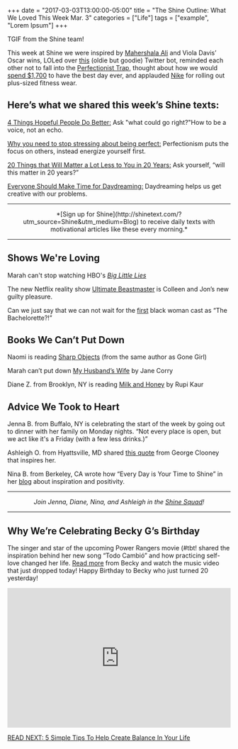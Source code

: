 +++
  date = "2017-03-03T13:00:00-05:00"
  title = "The Shine Outline: What We Loved This Week Mar. 3"
  categories = ["Life"]
  tags = ["example", "Lorem Ipsum"]
+++



TGIF from the Shine team! 

This week at Shine we were inspired by [Mahershala Ali](http://www.huffingtonpost.com/entry/mahershala-ali-becomes-the-first-muslim-actor-to-win-an-oscar_us_58b3866fe4b060480e0905d3) and Viola Davis’ Oscar wins, LOLed over [this](https://twitter.com/stealthmountain) (oldie but goodie) Twitter bot, reminded each other not to fall into the [Perfectionist Trap](https://www.youtube.com/watch?v=BY6bGhcnDDs), thought about how we would [spend $1,700](http://giveaways.fab.com/landing?promo_id=758f015b-9a32-4d96-97b2-7fbefa1701be&campaign_id=1083&utm_campaign=Revive-Re-energize&utm_medium=sweeps&utm_source=Shine-Text) to have the best day ever, and applauded [Nike](http://www.womenshealthmag.com/fitness/nike-plus-size-fitness-wear) for rolling out plus-sized fitness wear.

## Here’s what we shared this week’s Shine texts: 

[4 Things Hopeful People Do Better:](https://classpass.com/blog/2017/01/04/reasons-to-be-hopeful/) Ask "what could go right?"How to be a voice, not an echo.

[Why you need to stop stressing about being perfect:](http://lifehacker.com/how-i-got-over-my-fear-of-confrontation-and-learned-to-1699617728) Perfectionism puts the focus on others, instead energize yourself first. 

[20 Things that Will Matter a Lot Less to You in 20 Years:](http://www.marcandangel.com/2017/01/29/20-things-that-will-matter-a-lot-less-to-you-in-20-years/?utm_source=FBMessenger&utm_medium=Shine) Ask yourself, “will this matter in 20 years?”

[Everyone Should Make Time for Daydreaming:](http://nymag.com/scienceofus/2016/10/how-to-be-more-creative-spend-more-time-daydreaming.html?utm_source=FBMessenger&utm_medium=Shine) Daydreaming helps us get creative with our problems.

---


<center> *[Sign up for Shine](http://shinetext.com/?utm_source=Shine&utm_medium=Blog) to receive daily texts with motivational articles like these every morning.* </center>


---



## Shows We're Loving

Marah can't stop watching HBO's [*Big Little Lies*](http://www.newyorker.com/magazine/2017/03/06/the-surprising-generosity-of-big-little-lies)

The new Netflix reality show [Ultimate Beastmaster](https://www.bustle.com/p/ultimate-beastmaster-season-2-should-be-heading-to-netflix-soon-39035) is Colleen and Jon’s new guilty pleasure.

Can we just say that we can not wait for the [first](http://www.etonline.com/news/210379_abc_reveals_first_black_bachelorette_bachelor_franchise_history_rachel_lindsay/) black woman cast as “The Bachelorette?!”

## Books We Can’t Put Down
Naomi is reading [Sharp Objects](http://www.etonline.com/news/210379_abc_reveals_first_black_bachelorette_bachelor_franchise_history_rachel_lindsay/) (from the same author as Gone Girl)

Marah can’t put down [My Husband’s Wife](https://www.amazon.com/My-Husbands-Wife-Jane-Corry/dp/0735220956/ref=sr_1_1?s=books&ie=UTF8&qid=1488560489&sr=1-1&keywords=My+Husband%E2%80%99s+Wife) by Jane Corry

Diane Z. from Brooklyn, NY is reading [Milk and Honey](https://www.rupikaur.com/milkandhoney/) by Rupi Kaur

## Advice We Took to Heart

Jenna B. from Buffalo, NY is celebrating the start of the week by going out to dinner with her family on Monday nights. “Not every place is open, but we act like it's a Friday (with a few less drinks.)”

Ashleigh O. from Hyattsville, MD shared [this quote](http://shinetext.com/?utm_source=Shine&utm_medium=Blog) from George Clooney that inspires her. 

Nina B. from Berkeley, CA wrote how “Every Day is Your Time to Shine” in her [blog](https://ninaisinspired.wordpress.com/2017/03/01/every-day-is-your-time-to-shine/) about inspiration and positivity.


---


*<center> Join Jenna, Diane, Nina, and Ashleigh in the [Shine Squad](http://www.shinetext.com/squad/?utm_source=Shine&utm_medium=Blog)! </center>*


---



## Why We’re Celebrating Becky G’s Birthday
The singer and star of the upcoming Power Rangers movie (#tbt! shared the inspiration behind her new song “Todo Cambió” and how practicing self-love changed her life. [Read more](http://advice.shinetext.com/articles/becky-g-shares-how-self-love-helped-change-her-life/?utm_source=Shine&utm_medium=Blog) from Becky and watch the music video that just dropped today! Happy Birthday to Becky who just turned 20 yesterday! 

<div style="text-align:center;"><iframe width="560" height="315" src="https://www.youtube.com/embed/y9q4_XicgsU" frameborder="0" allowfullscreen style="max-width:560px;width:100%"></iframe></div>


[READ NEXT: 5 Simple Tips To Help Create Balance In Your Life](http://advice.shinetext.com/articles/5-simple-tips-to-help-create-balance-in-your-life/?utm_source=Shine&utm_medium=Blog)

<br> 

<div class="pubexchange_module" id="pubexchange_below_content" data-pubexchange-module-id="2323"></div>

<script>(function(w, d, s, id) {
  w.PUBX=w.PUBX || {pub: "shine_text", discover: false, lazy: true};
  var js, pjs = d.getElementsByTagName(s)[0];
  if (d.getElementById(id)) return;
  js = d.createElement(s); js.id = id; js.async = true;
  js.src = "//main.pubexchange.com/loader.min.js";
  pjs.parentNode.insertBefore(js, pjs);
}(window, document, "script", "pubexchange-jssdk"));</script>





